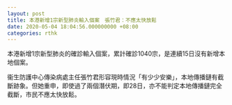```yaml
---
layout: post
title: 本港新增1宗新型肺炎輸入個案　張竹君：不應太快放鬆
date: 2020-05-04 18:04:56.000000000 +08:00
categories: rthk
---
```


本港新增1宗新型肺炎的確診輸入個案，累計確診1040宗，是連續15日沒有新增本地個案。

衞生防護中心傳染病處主任張竹君形容現時情況「有少少安樂」，本地傳播鏈有截斷跡象。但她重申，即使過了兩個潛伏期，即28日，亦不能判定本地傳播鏈完全截斷，市民不應太快放鬆。
